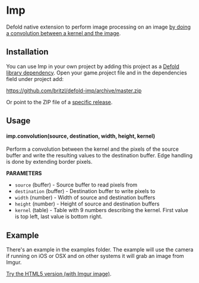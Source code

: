 # Imp
Defold native extension to perform image processing on an image [by doing a convolution between a kernel and the image](https://www.wikiwand.com/en/Kernel_%28image_processing%29).

## Installation
You can use Imp in your own project by adding this project as a [Defold library dependency](https://www.defold.com/manuals/libraries/). Open your game.project file and in the dependencies field under project add:

https://github.com/britzl/defold-imp/archive/master.zip

Or point to the ZIP file of a [specific release](https://github.com/britzl/defold-imp/releases).

## Usage

#### imp.convolution(source, destination, width, height, kernel)
Perform a convolution between the kernel and the pixels of the source buffer and write the resulting values to the destination buffer. Edge handling is done by extending border pixels.

**PARAMETERS**
* ```source``` (buffer) - Source buffer to read pixels from
* ```destination``` (buffer) - Destination buffer to write pixels to
* ```width``` (number) - Width of source and destination buffers
* ```height``` (number) - Height of source and destination buffers
* ```kernel``` (table) - Table with 9 numbers describing the kernel. First value is top left, last value is bottom right.

## Example
There's an example in the examples folder. The example will use the camera if running on iOS or OSX and on other systems it will grab an image from Imgur.

[Try the HTML5 version (with Imgur image)](https://britzl.github.io/Imp/).
